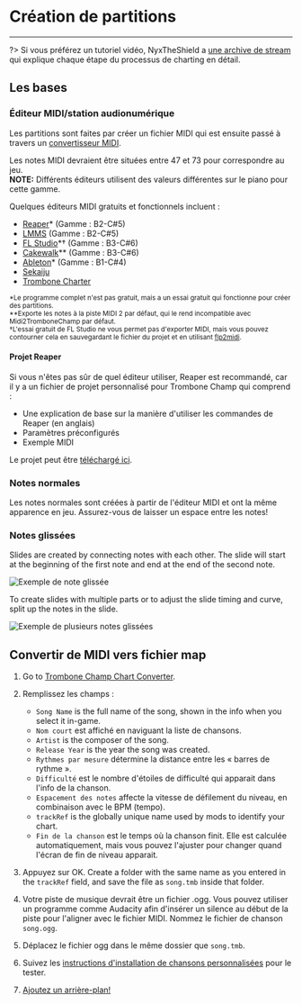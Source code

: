 # Création de partitions
---

?> Si vous préférez un tutoriel vidéo, NyxTheShield a [une archive de stream](https://www.youtube.com/watch?v=ig27SlJveGs) qui explique chaque étape du processus de charting en détail.

## Les bases
### Éditeur MIDI/station audionumérique
Les partitions sont faites par créer un fichier MIDI qui est ensuite passé à travers un [convertisseur MIDI](#converting-midi-to-map-file).

Les notes MIDI devraient être situées entre 47 et 73 pour correspondre au jeu.<br>**NOTE:** Différents éditeurs utilisent des valeurs différentes sur le piano pour cette gamme.

Quelques éditeurs MIDI gratuits et fonctionnels incluent :
- [Reaper](https://www.reaper.fm/download.php)* (Gamme : B2-C#5)
- [LMMS](https://lmms.io/download#windows) (Gamme : B2-C#5)
- [FL Studio](https://www.image-line.com/fl-studio-download/)*† (Gamme : B3-C#6)
- [Cakewalk](https://www.bandlab.com/products/cakewalk)** (Gamme : B3-C#6)
- [Ableton](https://www.ableton.com/en/trial/)* (Gamme : B1-C#4)
- [Sekaiju](http://openmidiproject.osdn.jp/Sekaiju_en.html)
- [Trombone Charter](https://github.com/towai/TromboneCharter/releases/latest)

<sub>*Le programme complet n'est pas gratuit, mais a un essai gratuit qui fonctionne pour créer des partitions.</sub><br> <sub>**Exporte les notes à la piste MIDI 2 par défaut, qui le rend incompatible avec Midi2TromboneChamp par défaut.</sub><br> <sub>†L'essai gratuit de FL Studio ne vous permet pas d'exporter MIDI, mais vous pouvez contourner cela en sauvegardant le fichier du projet et en utilisant <a href="https://github.com/Kaydax/flp2midi/releases/latest">flp2midi</a>.</p>

<h4 spaces-before="0">
  Projet Reaper
</h4>

<p spaces-before="0">
  Si vous n'êtes pas sûr de quel éditeur utiliser, Reaper est recommandé, car il y a un fichier de projet personnalisé pour Trombone Champ qui comprend :
</p>

<ul>
  <li>
    Une explication de base sur la manière d'utiliser les commandes de Reaper (en anglais)
  </li>
  <li>
    Paramètres préconfigurés
  </li>
  <li>
    Exemple MIDI
  </li>
</ul>

<p spaces-before="0">
  Le projet peut être <a href="https://trombone.wiki/docs/files/REAPER_Trombone_Champ_Charting_Template.zip">téléchargé ici</a>.
</p>

<h3 spaces-before="0">
  Notes normales
</h3>

<p spaces-before="0">
  Les notes normales sont créées à partir de l'éditeur MIDI et ont la même apparence en jeu. Assurez-vous de laisser un espace entre les notes!
</p>

<h3 spaces-before="0">
  Notes glissées
</h3>

<p spaces-before="0">
  Slides are created by connecting notes with each other. The slide will start at the beginning of the first note and end at the end of the second note.
</p>

<p spaces-before="0">
  <img src="../docs/files/slide1.png" alt="Exemple de note glissée" />
</p>

<p spaces-before="0">
  To create slides with multiple parts or to adjust the slide timing and curve, split up the notes in the slide.
</p>

<p spaces-before="0">
  <img src="../docs/files/slide2.png" alt="Exemple de plusieurs notes glissées" />
</p>

<h2 spaces-before="0">
  Convertir de MIDI vers fichier map
</h2>

<ol start="1">
  <li>
    <p spaces-before="0">
      Go to <a href="https://tc-chart-converter.github.io/">Trombone Champ Chart Converter</a>.
    </p>
  </li>
  
  <li>
    <p spaces-before="0">
      Remplissez les champs :
    </p>
    <ul>
      <li>
        <code>Song Name</code> is the full name of the song, shown in the info when you select it in-game.
      </li>
      <li>
        <code>Nom court</code> est affiché en naviguant la liste de chansons.
      </li>
      <li>
        <code>Artist</code> is the composer of the song.
      </li>
      <li>
        <code>Release Year</code> is the year the song was created.
      </li>
      <li>
        <code>Rythmes par mesure</code> détermine la distance entre les « barres de rythme ».
      </li>
      <li>
        <code>Difficulté</code> est le nombre d'étoiles de difficulté qui apparait dans l'info de la chanson.
      </li>
      <li>
        <code>Espacement des notes</code> affecte la vitesse de défilement du niveau, en combinaison avec le BPM (tempo).
      </li>
      <li>
        <code>trackRef</code> is the globally unique name used by mods to identify your chart.
      </li>
      <li>
        <code>Fin de la chanson</code> est le temps où la chanson finit. Elle est calculée automatiquement, mais vous pouvez l'ajuster pour changer quand l'écran de fin de niveau apparait.
      </li>
    </ul>
  </li>
  
  <li>
    <p spaces-before="0">
      Appuyez sur OK. Create a folder with the same name as you entered in the <code>trackRef</code> field, and save the file as <code>song.tmb</code> inside that folder.
    </p>
  </li>
  
  <li>
    <p spaces-before="0">
      Votre piste de musique devrait être un fichier .ogg. Vous pouvez utiliser un programme comme Audacity afin d'insérer un silence au début de la piste pour l'aligner avec le fichier MIDI. Nommez le fichier de chanson <code>song.ogg</code>.
    </p>
  </li>
  
  <li>
    <p spaces-before="0">
      Déplacez le fichier ogg dans le même dossier que <code>song.tmb</code>.
    </p>
  </li>
  
  <li>
    <p spaces-before="0">
      Suivez les <a href="installing-songs">instructions d'installation de chansons personnalisées</a> pour le tester.
    </p>
  </li>
  
  <li>
    <p spaces-before="0">
      <a href="chart-backgrounds">Ajoutez un arrière-plan!</a>
    </p>
  </li>
</ol>
